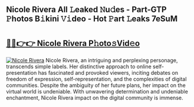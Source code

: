 ## Nicole Rivera All 𝙻eaked 𝙽u𝚍es - Part-GTP 𝙿hotos B𝚒kini 𝚅𝚒deo - Hot 𝙿art 𝙻eaks 7eSuM

# <h2><a href="http://ld6sy5.urlbe.top/?page=Nicole+Rivera">🔗🔗👉👉 Nicole Rivera P𝚑oto𝚜Vid𝚎o</a></h2>

[![Nicole Rivera](https://i.imgur.com/eBuTRDB.gif)](http://ld6sy5.urlbe.top/?page=Nicole+Rivera)
Nicole Rivera, an intriguing and perplexing personage, transcends simple labels. Her distinctive approach to online self-presentation has fascinated and provoked viewers, inciting debates on freedom of expression, self-representation, and the complexities of digital communities. Despite the ambiguity of her future plans, her impact on the virtual world is undeniable. With unwavering determination and undeniable enchantment, Nicole Rivera impact on the digital community is immense.
